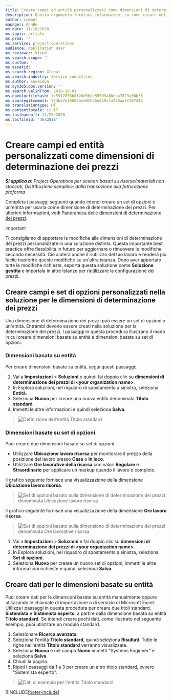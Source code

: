 ```yaml
---
title: Creare campi ed entità personalizzati come dimensioni di determinazione dei prezzi
description: Questo argomento fornisce informazioni su come creare entità o set di opzioni personalizzati.
author: rumant
manager: AnnBe
ms.date: 11/18/2020
ms.topic: article
ms.prod: ''
ms.service: project-operations
audience: Application User
ms.reviewer: kfend
ms.search.scope: ''
ms.custom: ''
ms.assetid: ''
ms.search.region: Global
ms.search.industry: Service industries
ms.author: suvaidya
ms.dyn365.ops.version: ''
ms.search.validFrom: 2020-10-01
ms.openlocfilehash: fc5917856b8f28d36dc55593a68eba7823a00b36
ms.sourcegitcommit: 573be7e36604ace82b35e439cfa748aa7c587415
ms.translationtype: HT
ms.contentlocale: it-IT
ms.lasthandoff: 11/25/2020
ms.locfileid: "4642818"
---
```

# <a name="create-custom-fields-and-entities-as-pricing-dimensions"></a>Creare campi ed entità personalizzati come dimensioni di determinazione dei prezzi

_**Si applica a:** Project Operations per scenari basati su risorse/materiali non stoccati, Distribuzione semplice: dalla transazione alla fatturazione proforma_

Completa i passaggi seguenti quando intendi creare un set di opzioni o un'entità per usarla come dimensione di determinazione dei prezzi. Per ulteriori informazioni, vedi [Panoramica delle dimensioni di determinazione dei prezzi](pricing-dimensions-overview.md).  

> [!IMPORTANT]
> Ti consigliamo di apportare le modifiche alle dimensioni di determinazione dei prezzi personalizzate in una soluzione distinta. Questa importante best practice offre flessibilità in futuro per aggiornare o rimuovere le modifiche secondo necessità. Ciò aiuterà anche il riutilizzo del tuo lavoro e renderà più facile trasferire queste modifiche su un'altra istanza. Dopo aver apportato tutte le modifiche richieste, esporta questa soluzione come **Soluzione gestita** e importala in altre istanze per riutilizzare la configurazione dei prezzi.

  
## <a name="create-custom-fields-and-option-sets-in-the-pricing-dimension-solution"></a>Creare campi e set di opzioni personalizzati nella soluzione per le dimensioni di determinazione dei prezzi

Una dimensione di determinazione dei prezzi può essere un set di opzioni o un'entità. Entrambi devono essere creati nella soluzione per la determinazione dei prezzi. I passaggi in questa procedura illustrano il modo in cui creare dimensioni basate su entità e dimensioni basate su set di opzioni.

### <a name="entity-based-dimensions"></a>Dimensioni basata su entità
Per creare dimensioni basate su entità, segui questi passaggi:

1. Vai a **Impostazioni** > **Soluzioni** e quindi fai doppio clic su **dimensioni di determinazione dei prezzi di \<your organization name>**.
2. In Esplora soluzioni, nel riquadro di spostamento a sinistra, seleziona **Entità**.
3. Seleziona **Nuovo** per creare una nuova entità denominata **Titolo standard**. 
4. Immetti le altre informazioni e quindi seleziona **Salva**.

> ![Definizione dell'entità Titolo standard](media/Standard-Title-entity-definition.png)

### <a name="option-set-based-dimensions"></a>Dimensioni basate su set di opzioni 
Puoi creare due dimensioni basate su set di opzioni. 

- Utilizzare **Ubicazione lavoro risorsa** per monitorare il prezzo della posizione del lavoro presso **Casa** o **In loco**. 
- Utilizzare **Ore lavorative della risorsa** con valori **Regolare** e **Straordinario** per applicare un markup quando il lavoro è completo.

Il grafico seguente fornisce una visualizzazione della dimensione **Ubicazione lavoro risorsa**. 

> ![Set di opzioni basato sulla dimensione di determinazione dei prezzi denominata Ubicazione lavoro risorsa](media/Option-set-PD-called-Resource-Work-Location.png)

Il grafico seguente fornisce una visualizzazione della dimensione **Ore lavoro risorsa**. 

> ![Set di opzioni basato sulla dimensione di determinazione dei prezzi denominata Ore lavorative risorsa](media/Option-set-PD-called-Resource-Work-Hours.png)

1. Vai a **Impostazioni** > **Soluzioni** e fai doppio clic su **dimensioni di determinazione dei prezzi di \<your organization name>**. 
2. In Esplora soluzioni, nel riquadro di spostamento a sinistra, seleziona **Set di opzioni**. 
3. Seleziona **Nuovo** per creare un nuovo set di opzioni, immetti le altre informazioni richieste e quindi seleziona **Salva**.

## <a name="create-data-for-entity-based-dimensions"></a>Creare dati per le dimensioni basate su entità

Puoi creare dati per le dimensioni basate su entità manualmente oppure utilizzando le chiamate di importazione o di servizio di Microsoft Excel. Utilizza i passaggi in questa procedura per creare due titoli standard, **Sistemista** e **Sistemista esperto**, a partire dalla dimensione basata su entità **Titolo standard**. Se intendi creare pochi dati, come illustrato nel seguente esempio, puoi utilizzare un modulo standard.

1. Selezionare **Ricerca avanzata**.
2. Seleziona l'entità **Titolo standard**, quindi seleziona **Risultati**. Tutte le righe nell'entità **Titolo standard** verranno visualizzate.
3. Seleziona **Nuovo** e nel campo **Nome** immetti "Systems Engineer" e seleziona **Salva**.
4. Chiudi la pagina. 
5. Ripeti i passaggi da 1 a 3 per creare un altro titolo standard, ovvero "Sistemista esperto".

> ![Dati di esempio per l'entità Titolo standard](media/ST-data.png)


[!INCLUDE[footer-include](../includes/footer-banner.md)]